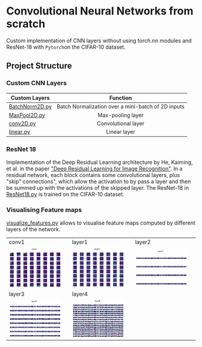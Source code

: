 # Convolutional Neural Networks from scratch
Custom implementation of CNN layers without using torch.nn modules and ResNet-18 with ```Pytorch```on the CIFAR-10 dataset.

## Project Structure 
### Custom CNN Layers

| Custom Layers          | Function          | 
| ------------- |:-------------:| 
| [BatchNorm2D.py](https://github.com/Nasmasim/modular-CNNs/blob/main/custom_cnn_layers/BatchNorm2D.py)| Batch Normalization over a mini-batch of 2D inputs |
| [MaxPool2D.py](https://github.com/Nasmasim/modular-CNNs/blob/main/custom_cnn_layers/MaxPool2D.py)      | Max-pooling layer      |
| [conv2D.py](https://github.com/Nasmasim/modular-CNNs/blob/main/custom_cnn_layers/conv2D.py) | Convolutional layer      |
| [linear.py](https://github.com/Nasmasim/modular-CNNs/blob/main/custom_cnn_layers/linear.py) | Linear layer |

### ResNet 18 
Implementation of the Deep Residual Learning architecture by He, Kaiming, et al. in the paper ["Deep Residual Learning for Image Recognition"](https://openaccess.thecvf.com/content_cvpr_2016/papers/He_Deep_Residual_Learning_CVPR_2016_paper.pdf). In a residual network, each block contains some convolutional layers, plus "skip" connections", which allow the activation to by pass a layer and then be summed up with the activations of the skipped layer. The ResNet-18 in [ResNet18.py](https://github.com/Nasmasim/modular-CNNs/blob/main/ResNet18.py) is trained on the CIFAR-10 dataset. 

### Visualising Feature maps 
[visualize_features.py](https://github.com/Nasmasim/modular-CNNs/blob/main/visualize_features.py) allows to visualise feature maps computed by different layers of the network. 
<table>
  <tr>
    <td>conv1</td>
     <td>layer1</td>
     <td>layer2</td>
  </tr>
  <tr>
    <td><img src="https://github.com/Nasmasim/modular-CNNs/blob/main/figures/feature1.png" width="90%"></td>
    <td><img src="https://github.com/Nasmasim/modular-CNNs/blob/main/figures/feature2.png" width="90%"></td>
    <td><img src="https://github.com/Nasmasim/modular-CNNs/blob/main/figures/feature3.png" width="90%"></td>
  </tr>
  <tr>
    <td>layer3</td>
     <td>layer4</td>
  </tr>
  <tr>
    <td><img src="https://github.com/Nasmasim/modular-CNNs/blob/main/figures/feature4.png" width="90%"></td>
    <td><img src="https://github.com/Nasmasim/modular-CNNs/blob/main/figures/feature5.png" width="90%"></td>
  </tr>
 </table>
